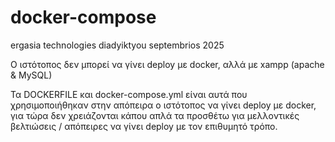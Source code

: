 # docker-compose
ergasia technologies diadyiktyou septembrios 2025

Ο ιστότοπος δεν μπορεί να γίνει deploy με docker, αλλά με xampp (apache & MySQL)

Τα DOCKERFILE και docker-compose.yml είναι αυτά που χρησιμοποιήθηκαν στην απόπειρα ο ιστότοπος να γίνει deploy με docker, για τώρα δεν χρειάζονται κάπου απλά τα προσθέτω για μελλοντικές βελτιώσεις / απόπειρες να γίνει deploy με τον επιθυμητό τρόπο.
